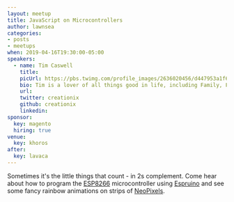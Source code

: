 ```yaml
---
layout: meetup
title: JavaScript on Microcontrollers
author: lawnsea
categories:
- posts
- meetups
when: 2019-04-16T19:30:00-05:00
speakers:
  - name: Tim Caswell
    title:
    picUrl: https://pbs.twimg.com/profile_images/2636020456/d447953a1f656bc20420859e667da59f_400x400.jpeg
    bio: Tim is a lover of all things good in life, including Family, Friends, Food, and Functional Programs. He is a Principal Architect at Magic Leap.
    url:
    twitter: creationix
    github: creationix
    linkedin:
sponsor:
  key: magento
  hiring: true
venue:
  key: khoros
after:
  key: lavaca
---
```


Sometimes it's the little things that count - in 2s complement. Come hear about how to program the [ESP8266](https://en.wikipedia.org/wiki/ESP8266) microcontroller using [Espruino](https://www.espruino.com/) and see some fancy rainbow animations on strips of [NeoPixels](https://www.adafruit.com/category/168).
